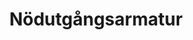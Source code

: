 ---
title: 'Nödutgångsarmatur'
symbol_image: 'symbols/kr/21.svg'
weight: 21
card: true
card_color: 'bg-symbol-green'
---